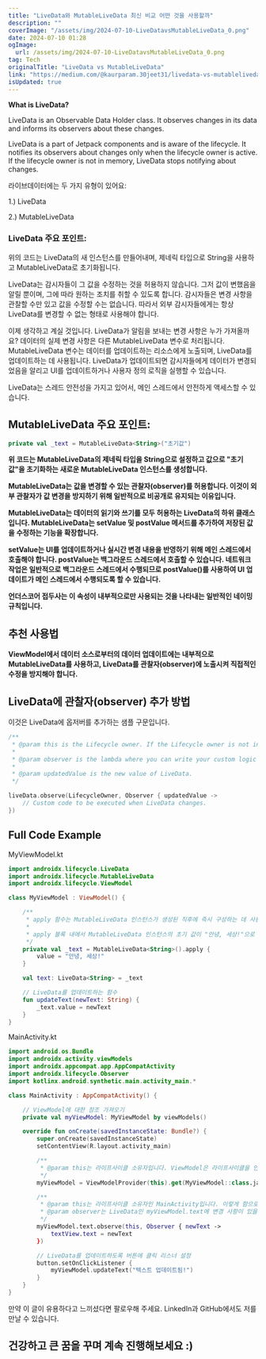 ```yaml
---
title: "LiveData와 MutableLiveData 최신 비교 어떤 것을 사용할까"
description: ""
coverImage: "/assets/img/2024-07-10-LiveDatavsMutableLiveData_0.png"
date: 2024-07-10 01:28
ogImage: 
  url: /assets/img/2024-07-10-LiveDatavsMutableLiveData_0.png
tag: Tech
originalTitle: "LiveData vs MutableLiveData"
link: "https://medium.com/@kaurparam.30jeet31/livedata-vs-mutablelivedata-df11d4d8da19"
isUpdated: true
---
```






**What is LiveData?**

LiveData is an Observable Data Holder class. It observes changes in its data and informs its observers about these changes.

LiveData is a part of Jetpack components and is aware of the lifecycle. It notifies its observers about changes only when the lifecycle owner is active. If the lifecycle owner is not in memory, LiveData stops notifying about changes.


<div class="content-ad"></div>

라이브데이터에는 두 가지 유형이 있어요:

1.) LiveData

2.) MutableLiveData

### LiveData 주요 포인트:

<div class="content-ad"></div>

위의 코드는 LiveData의 새 인스턴스를 만들어내며, 제네릭 타입으로 String을 사용하고 MutableLiveData로 초기화됩니다.

LiveData는 감시자들이 그 값을 수정하는 것을 허용하지 않습니다. 그저 값이 변했음을 알릴 뿐이며, 그에 따라 원하는 조치를 취할 수 있도록 합니다. 감시자들은 변경 사항을 관찰할 수만 있고 값을 수정할 수는 없습니다. 따라서 외부 감시자들에게는 항상 LiveData를 변경할 수 없는 형태로 사용해야 합니다. 

이제 생각하고 계실 것입니다. LiveData가 알림을 보내는 변경 사항은 누가 가져올까요? 데이터의 실제 변경 사항은 다른 MutableLiveData 변수로 처리됩니다. MutableLiveData 변수는 데이터를 업데이트하는 리소스에게 노출되며, LiveData를 업데이트하는 데 사용됩니다. LiveData가 업데이트되면 감시자들에게 데이터가 변경되었음을 알리고 UI를 업데이트하거나 사용자 정의 로직을 실행할 수 있습니다.

LiveData는 스레드 안전성을 가지고 있어서, 메인 스레드에서 안전하게 액세스할 수 있습니다.

## MutableLiveData 주요 포인트:

```kotlin
private val _text = MutableLiveData<String>("초기값")
```

<div class="content-ad"></div>

**위 코드는 MutableLiveData의 제네릭 타입을 String으로 설정하고 값으로 "초기값"을 초기화하는 새로운 MutableLiveData 인스턴스를 생성합니다.**

**MutableLiveData는 값을 변경할 수 있는 관찰자(observer)를 허용합니다. 이것이 외부 관찰자가 값 변경을 방지하기 위해 일반적으로 비공개로 유지되는 이유입니다.**

**MutableLiveData는 데이터의 읽기와 쓰기를 모두 허용하는 LiveData의 하위 클래스입니다. MutableLiveData는 setValue 및 postValue 메서드를 추가하여 저장된 값을 수정하는 기능을 확장합니다.**

**setValue는 UI를 업데이트하거나 실시간 변경 내용을 반영하기 위해 메인 스레드에서 호출해야 합니다. postValue는 백그라운드 스레드에서 호출할 수 있습니다. 네트워크 작업은 일반적으로 백그라운드 스레드에서 수행되므로 postValue()를 사용하여 UI 업데이트가 메인 스레드에서 수행되도록 할 수 있습니다.**

**언더스코어 접두사는 이 속성이 내부적으로만 사용되는 것을 나타내는 일반적인 네이밍 규칙입니다.**

## 추천 사용법

**ViewModel에서 데이터 소스로부터의 데이터 업데이트에는 내부적으로 MutableLiveData를 사용하고, LiveData를 관찰자(observer)에 노출시켜 직접적인 수정을 방지해야 합니다.**

## LiveData에 관찰자(observer) 추가 방법

<div class="content-ad"></div>

이것은 LiveData에 옵저버를 추가하는 샘플 구문입니다.

```kotlin
/**
 * @param this is the Lifecycle owner. If the Lifecycle owner is not in memory, then LiveData will stop notifying changes in data.
 * 
 * @param observer is the lambda where you can write your custom logic that you want to get executed whenever there is any change in LiveData myViewModel.text 
 * 
 * @param updatedValue is the new value of LiveData.
 */

liveData.observe(LifecycleOwner, Observer { updatedValue -> 
    // Custom code to be executed when LiveData changes.
})
```

## Full Code Example

MyViewModel.kt


<div class="content-ad"></div>

```kotlin
import androidx.lifecycle.LiveData
import androidx.lifecycle.MutableLiveData
import androidx.lifecycle.ViewModel

class MyViewModel : ViewModel() {

    /**
     * apply 함수는 MutableLiveData 인스턴스가 생성된 직후에 즉시 구성하는 데 사용됩니다.
     * 
     * apply 블록 내에서 MutableLiveData 인스턴스의 초기 값이 "안녕, 세상!"으로 설정됩니다.
     */
    private val _text = MutableLiveData<String>().apply {
        value = "안녕, 세상!"
    }

    val text: LiveData<String> = _text

    // LiveData를 업데이트하는 함수
    fun updateText(newText: String) {
        _text.value = newText
    }
}
```

MainActivity.kt

```kotlin
import android.os.Bundle
import androidx.activity.viewModels
import androidx.appcompat.app.AppCompatActivity
import androidx.lifecycle.Observer
import kotlinx.android.synthetic.main.activity_main.*

class MainActivity : AppCompatActivity() {

    // ViewModel에 대한 참조 가져오기
    private val myViewModel: MyViewModel by viewModels()

    override fun onCreate(savedInstanceState: Bundle?) {
        super.onCreate(savedInstanceState)
        setContentView(R.layout.activity_main)

        /**
         * @param this는 라이프사이클 소유자입니다. ViewModel은 라이프사이클을 인식하므로 ViewModelProvider에게 라이프사이클 소유자가 누구인지 알려주어야 합니다.
         */
        myViewModel = ViewModelProvider(this).get(MyViewModel::class.java)

        /**
         * @param this는 라이프사이클 소유자인 MainActivity입니다. 이렇게 함으로써 LiveData에게 MainActivity가 활성 상태인 동안 변경 사항을 관찰하도록 알려줍니다. 사용자에게 더 이상 MainActivity가 표시되지 않는다면 변경 사항을 알리는 것은 의미가 없습니다.
         * @param observer는 LiveData인 myViewModel.text에 변경 사항이 있을 때 실행하고자 하는 사용자 정의 논리를 작성할 수 있는 방법입니다.
         */
        myViewModel.text.observe(this, Observer { newText ->
            textView.text = newText
        })

        // LiveData를 업데이트하도록 버튼에 클릭 리스너 설정
        button.setOnClickListener {
            myViewModel.updateText("텍스트 업데이트됨!")
        }
    }
}
```

만약 이 글이 유용하다고 느끼셨다면 팔로우해 주세요. LinkedIn과 GitHub에서도 저를 만날 수 있습니다.


<div class="content-ad"></div>

## 건강하고 큰 꿈을 꾸며 계속 진행해보세요 :)